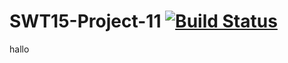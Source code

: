 SWT15-Project-11 [![Build Status](https://travis-ci.org/HPI-SWA-Teaching/SWT15-Project-11.svg)](https://travis-ci.org/HPI-SWA-Teaching/SWT15-Project-11)
===================

hallo 